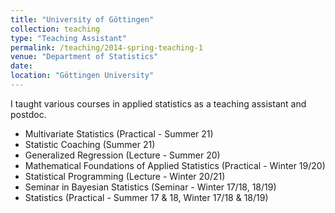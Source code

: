 ```yaml
---
title: "University of Göttingen"
collection: teaching
type: "Teaching Assistant"
permalink: /teaching/2014-spring-teaching-1
venue: "Department of Statistics"
date:  
location: "Göttingen University"
---
```


I taught various courses in applied statistics as a teaching assistant and postdoc.

* Multivariate Statistics (Practical - Summer 21)
* Statistic Coaching (Summer 21)
* Generalized Regression (Lecture - Summer 20)
* Mathematical Foundations of Applied Statistics (Practical - Winter 19/20)
* Statistical Programming (Lecture - Winter 20/21)
* Seminar in Bayesian Statistics (Seminar - Winter 17/18, 18/19)
* Statistics (Practical - Summer 17 & 18, Winter 17/18 & 18/19)


